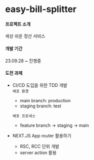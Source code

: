 # easy-bill-splitter
#### 프로젝트 소개
세상 쉬운 정산 서비스
#### 개발 기간
23.09.28 ~ 진행중
#### 도전 과제
* CI/CD 도입을 위한 TDD 개발 </br>
  `배포 환경`
  * main branch: production
  * staging branch: test </br>
  
  `배포 프로세스`
  * feature branch → staging → main
* NEXT.JS App router 활용하기
  * RSC, RCC 단위 개발
  * server action 활용
